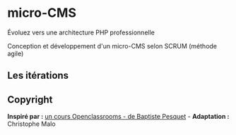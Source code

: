 # micro-CMS

Évoluez vers une architecture PHP professionnelle

Conception et développement d'un micro-CMS selon SCRUM (méthode agile)

## Les itérations

## Copyright
**Inspiré par :** [un cours Openclassrooms - de Baptiste Pesquet](https://openclassrooms.com/courses/evoluez-vers-une-architecture-php-professionnelle) - **Adaptation :** Christophe Malo
